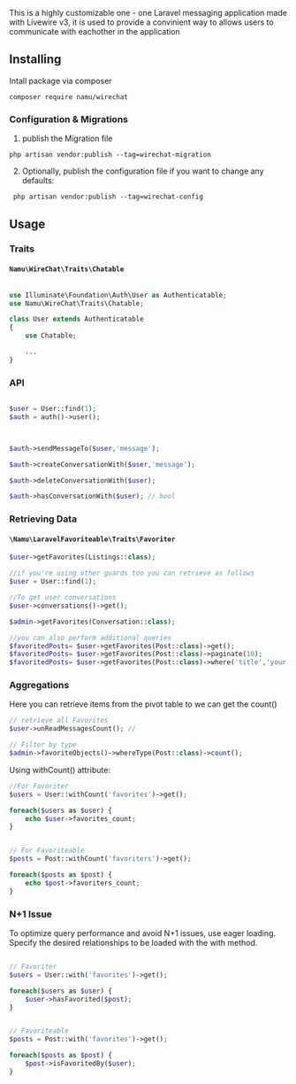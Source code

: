 

This is a highly customizable one - one Laravel messaging application made with Livewire v3, it is used to provide a convinient way to allows users to communicate with eachother in the application 


## Installing

Intall package via composer 

```shell
composer require namu/wirechat
```

### Configuration & Migrations

1. publish the Migration file 
```
php artisan vendor:publish --tag=wirechat-migration
```
2. Optionally, publish the configuration file if you want to change any defaults:
```
 php artisan vendor:publish --tag=wirechat-config
```



## Usage

### Traits

#### `Namu\WireChat\Traits\Chatable`

```php

use Illuminate\Foundation\Auth\User as Authenticatable;
use Namu\WireChat\Traits\Chatable;

class User extends Authenticatable
{
    use Chatable;

    ...
}


```

 

### API


```php

$user = User::find(1);
$auth = auth()->user();



$auth->sendMessageTo($user,'message');

$auth->createConversationWith($user,'message');

$auth->deleteConversationWith($user);

$auth->hasConversationWith($user); // bool


```


### Retrieving Data

#### `\Namu\LaravelFavoriteable\Traits\Favoriter`

```php
$user->getFavorites(Listings::class);

//if you're using other guards too you can retrieve as follows
$user = User::find(1);

//To get user conversations
$user->conversations()->get();

$admin->getFavorites(Conversation::class);

//you can also perform additional queries 
$favoritedPosts= $user->getFavorites(Post::class)->get();
$favoritedPosts= $user->getFavorites(Post::class)->paginate(10);
$favoritedPosts= $user->getFavorites(Post::class)->where('title','your post title')->get();

```
 

### Aggregations
Here you can retrieve items from the pivot table to we can get the count()

```php
// retrieve all Favorites
$user->unReadMessagesCount(); //

// Filter by type
$admin->favoriteObjects()->whereType(Post::class)->count();


```

Using withCount() attribute:

```php
//For Favoriter
$users = User::withCount('favorites')->get();

foreach($users as $user) {
    echo $user->favorites_count;
}


// For Favoriteable
$posts = Post::withCount('favoriters')->get();

foreach($posts as $post) {
    echo $post->favoriters_count;
}
```


### N+1 Issue


To optimize query performance and avoid N+1 issues, use eager loading. Specify the desired relationships to be loaded with the with method.


```php

// Favoriter
$users = User::with('favorites')->get();

foreach($users as $user) {
    $user->hasFavorited($post);
}


// Favoriteable
$posts = Post::with('favorites')->get();

foreach($posts as $post) {
    $post->isFavoritedBy($user);
}

```